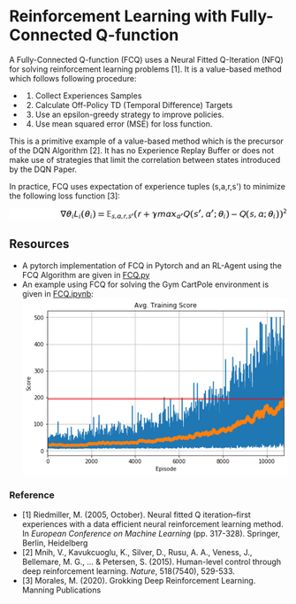 # Reinforcement Learning with Fully-Connected Q-function

A Fully-Connected Q-function (FCQ) uses a Neural Fitted Q-Iteration (NFQ) for solving reinforcement learning problems [1]. It is a value-based method which follows following procedure:
- 1. Collect Experiences Samples
- 2. Calculate Off-Policy TD (Temporal Difference) Targets
- 3. Use an epsilon-greedy strategy to improve policies.
- 4. Use mean squared error (MSE) for loss function.

This is a primitive example of a value-based method which is the precursor of the DQN Algorithm [2]. 
It has no Experience Replay Buffer or does not make use of strategies that limit the correlation between states introduced by the DQN Paper.

In practice, FCQ uses expectation of experience tuples (s,a,r,s') to minimize the following loss function [3]:

![formula](./render.png)

## Resources
- A pytorch implementation of FCQ in Pytorch and an RL-Agent using the FCQ Algorithm are given in [FCQ.py](FCQ.py)
- An example using FCQ for solving the Gym CartPole environment is given in [FCQ.ipynb](FCQ.ipynb):
![CartPole](CartPole.png)


### Reference
- [1] Riedmiller, M. (2005, October). Neural fitted Q iteration–first experiences with a data efficient neural reinforcement learning method. In *European Conference on Machine Learning* (pp. 317-328). Springer, Berlin, Heidelberg
- [2] Mnih, V., Kavukcuoglu, K., Silver, D., Rusu, A. A., Veness, J., Bellemare, M. G., ... & Petersen, S. (2015). Human-level control through deep reinforcement learning. *Nature*, 518(7540), 529-533.
- [3] Morales, M. (2020). Grokking Deep Reinforcement Learning. Manning Publications
